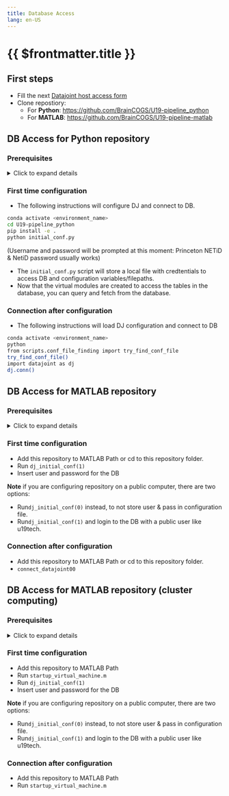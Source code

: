 ```yaml
---
title: Database Access
lang: en-US
---
```


# {{ $frontmatter.title }}

 ## First steps

 + Fill the next <a href="https://frevvo-prod.princeton.edu/frevvo/web/tn/pu.nplc/u/84fd5e8d-587a-4f6a-a802-0c3d2819e8fe/app/_sO14QHzSEemyQZ_M7RLPOg/formtype/_-XYdEEK2Eeqtf7JjRFmYDQ/popupform">Datajoint host access form</a> 
 + Clone repostiory:
    - For **Python**: <a href="https://github.com/BrainCOGS/U19-pipeline_python">https://github.com/BrainCOGS/U19-pipeline_python</a> 
    - For **MATLAB**: <a href="https://github.com/BrainCOGS/U19-pipeline-matlab">https://github.com/BrainCOGS/U19-pipeline-matlab</a> 


 ## DB Access for Python repository

 ### Prerequisites
  
  <details>
    <summary>Click to expand details</summary>
  
  #### Install an integrated development environment

  + DataJoint development and use can be done with a plain text editor in the
      terminal. However, an integrated development environment (IDE) can improve your
      experience. Several IDEs are available.

  + In this setup example, we will use Microsoft's Visual Studio Code.
      [Installation instructions here.](https://code.visualstudio.com/download)

  + Install the Jupyter extension for VS Code.

  #### Install a virtual environment

  + A virtual environment allows you to install the packages required for a 
    specific project within an isolated environment on your computer.

  + It is highly recommended to create a virtual environment to run the workflow.

  + Conda and virtualenv are virtual environment managers and you can use either 
    option.  Below are the commands for Conda.

  + If you are setting up the pipeline on your local machine follow the instructions below for Conda.  If you are using `spock.pni.princeton.edu` or `scotty.pni.princeton.edu`, Conda is preinstalled and you can access it by running `module load anacondapy/2021.11`.

  + We will install Miniconda which is a minimal installer for conda.
  + Select the [Miniconda installer link](https://conda.io/en/latest/miniconda.html) for your operating system and follow the instructions.

      + You may need to add the Miniconda directory to the PATH environment 
      variable

        + First locate the Miniconda directory

        + Then modify and run the following command
          ```bash
          export PATH="<absolute-path-to-miniconda-directory>/bin:$PATH"
          ```

    + Create a new conda environment
      + Type the following command into a terminal window
        ```bash
        conda create -n <environment_name> python=<version>
        ```

      + Example command to create a conda environment
        ```bash
        conda create -n <environment_name> python=3.9
        ```

    + Activate the conda environment
      ```bash
      conda activate <environment_name>
      ```

    #### Other installs

    + **Git:** Linux and Mac operating systems have Git preinstalled. If running in Windows get [Git](https://gitforwindows.org/).
    + **Graphviz:** To display DataJoint Diagrams, [install graphviz](https://graphviz.org/download/).
    + Clone the <a href="https://github.com/BrainCOGS/U19-pipeline_python">U19-pipeline_python repository</a> 

  </details>

 ### First time configuration
        
 + The following instructions will configure DJ and connect to DB.
    
  ```bash
  conda activate <environment_name>
  cd U19-pipeline_python
  pip install -e .
  python initial_conf.py
  ```
  (Username and password will be prompted at this moment: Princeton NETiD & NetiD password usually works)
      
  + The `initial_conf.py`  script will store a local file with credtentials to access DB and configuration variables/filepaths.
  + Now that the virtual modules are created to access the tables in the database, you can query and fetch from the database.

 ### Connection after configuration
        
 + The following instructions will load DJ configuration and connect to DB
    
  ```bash
  conda activate <environment_name>
  python
  from scripts.conf_file_finding import try_find_conf_file
  try_find_conf_file()
  import datajoint as dj
  dj.conn()
  ```

 ## DB Access for MATLAB repository

 ### Prerequisites

  <details>
  <summary>Click to expand details</summary>

  + Install DataJoint for MATLAB 
  + Utilize MATLAB built-in GUI i.e. Top Ribbon -> Add-Ons -> Get Add-Ons
  + Search, select, and install DataJoint
  + Clone the <a href="https://github.com/BrainCOGS/U19-pipeline-matlab">U19-pipeline-matlab repository</a> 

  </details>

 ### First time configuration

  + Add this repository to MATLAB Path or cd to this repository folder.
  + Run ```dj_initial_conf(1)```
  + Insert user and password for the DB

  **Note** if you are configuring repository on a public computer, there are two options: 
   + Run```dj_initial_conf(0)``` instead, to not store user & pass in configuration file.
   + Run```dj_initial_conf(1)``` and login to the DB with a public user like u19tech.

 ### Connection after configuration

  + Add this repository to MATLAB Path or cd to this repository folder.
  + ```connect_datajoint00```


 ## DB Access for MATLAB repository (cluster computing)

 ### Prerequisites

  <details>
  <summary>Click to expand details</summary>

  + Clone the <a href="https://github.com/BrainCOGS/U19-pipeline-matlab">U19-pipeline-matlab repository</a> 
  + Create a directory on same location named ```datajoint_matlab_libs```
  + Change directory to ```datajoint_matlab_libs``` and clone the following repositories:
    + <a href="https://github.com/datajoint/datajoint-matlab.git">https://github.com/datajoint/datajoint-matlab.git</a>
    + <a href="https://github.com/datajoint/mym.git">https://github.com/datajoint/mym.git</a>
    + <a href="https://github.com/datajoint/GHToolbox.git">https://github.com/datajoint/GHToolbox.git</a>
    + <a href="https://github.com/guzman-raphael/compareVersions.git">https://github.com/guzman-raphael/compareVersions.git</a>
    
  </details>

 ### First time configuration

  + Add this repository to MATLAB Path
  + Run ```startup_virtual_machine.m```
  + Run ```dj_initial_conf(1)```
  + Insert user and password for the DB

  **Note** if you are configuring repository on a public computer, there are two options: 
  + Run```dj_initial_conf(0)``` instead, to not store user & pass in configuration file.
  + Run```dj_initial_conf(1)``` and login to the DB with a public user like u19tech.

 ### Connection after configuration

  + Add this repository to MATLAB Path
  + Run ```startup_virtual_machine.m```
